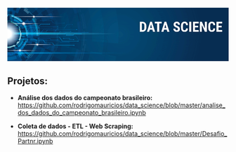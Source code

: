 <p align="center">
  <img src="banner.png" >
</p>

## Projetos:
* **Análise dos dados do campeonato brasileiro:** https://github.com/rodrigomauricios/data_science/blob/master/analise_dos_dados_do_campeonato_brasileiro.ipynb

* **Coleta de dados - ETL - Web Scraping:** https://github.com/rodrigomauricios/data_science/blob/master/Desafio_Partnr.ipynb
